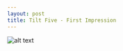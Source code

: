 ```yaml
---
layout: post
title: Tilt Five - First Impression
---
```

![alt text](/src/of/image.jpg#thumbnail "title")
